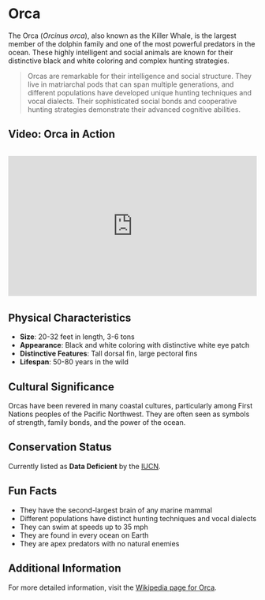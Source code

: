 # Orca

The Orca (*Orcinus orca*), also known as the Killer Whale, is the largest member of the dolphin family and one of the most powerful predators in the ocean. These highly intelligent and social animals are known for their distinctive black and white coloring and complex hunting strategies.

> Orcas are remarkable for their intelligence and social structure. They live in matriarchal pods that can span multiple generations, and different populations have developed unique hunting techniques and vocal dialects. Their sophisticated social bonds and cooperative hunting strategies demonstrate their advanced cognitive abilities.

## Video: Orca in Action
<div class="video-container" style="position: relative; padding-bottom: 56.25%; height: 0; overflow: hidden; max-width: 100%; margin: 2rem 0;">
    <iframe style="position: absolute; top: 0; left: 0; width: 100%; height: 100%;" 
            src="https://www.youtube.com/embed/pEP0sMO-nUQ" 
            title="Orca in Action" 
            frameborder="0" 
            allow="accelerometer; autoplay; clipboard-write; encrypted-media; gyroscope; picture-in-picture" 
            allowfullscreen>
    </iframe>
</div>

## Physical Characteristics

- **Size**: 20-32 feet in length, 3-6 tons
- **Appearance**: Black and white coloring with distinctive white eye patch
- **Distinctive Features**: Tall dorsal fin, large pectoral fins
- **Lifespan**: 50-80 years in the wild

## Cultural Significance
Orcas have been revered in many coastal cultures, particularly among First Nations peoples of the Pacific Northwest. They are often seen as symbols of strength, family bonds, and the power of the ocean.

## Conservation Status
Currently listed as **Data Deficient** by the [IUCN](https://www.iucnredlist.org/species/15421/50368125).

## Fun Facts
- They have the second-largest brain of any marine mammal
- Different populations have distinct hunting techniques and vocal dialects
- They can swim at speeds up to 35 mph
- They are found in every ocean on Earth
- They are apex predators with no natural enemies

## Additional Information
For more detailed information, visit the [Wikipedia page for Orca](https://en.wikipedia.org/wiki/Orca). 